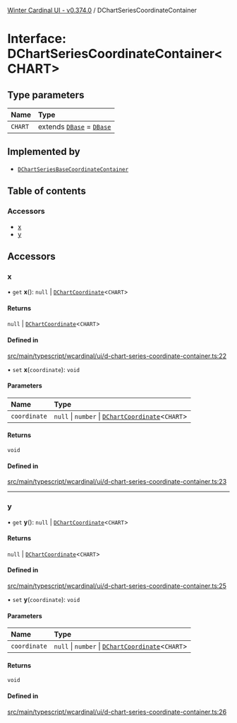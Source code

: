 [Winter Cardinal UI - v0.374.0](../index.md) / DChartSeriesCoordinateContainer

# Interface: DChartSeriesCoordinateContainer\<CHART\>

## Type parameters

| Name | Type |
| :------ | :------ |
| `CHART` | extends [`DBase`](../classes/DBase.md) = [`DBase`](../classes/DBase.md) |

## Implemented by

- [`DChartSeriesBaseCoordinateContainer`](../classes/DChartSeriesBaseCoordinateContainer.md)

## Table of contents

### Accessors

- [x](DChartSeriesCoordinateContainer.md#x)
- [y](DChartSeriesCoordinateContainer.md#y)

## Accessors

### x

• `get` **x**(): ``null`` \| [`DChartCoordinate`](DChartCoordinate.md)\<`CHART`\>

#### Returns

``null`` \| [`DChartCoordinate`](DChartCoordinate.md)\<`CHART`\>

#### Defined in

[src/main/typescript/wcardinal/ui/d-chart-series-coordinate-container.ts:22](https://github.com/winter-cardinal/winter-cardinal-ui/blob/v0.310.1/src/main/typescript/wcardinal/ui/d-chart-series-coordinate-container.ts#L22)

• `set` **x**(`coordinate`): `void`

#### Parameters

| Name | Type |
| :------ | :------ |
| `coordinate` | ``null`` \| `number` \| [`DChartCoordinate`](DChartCoordinate.md)\<`CHART`\> |

#### Returns

`void`

#### Defined in

[src/main/typescript/wcardinal/ui/d-chart-series-coordinate-container.ts:23](https://github.com/winter-cardinal/winter-cardinal-ui/blob/v0.310.1/src/main/typescript/wcardinal/ui/d-chart-series-coordinate-container.ts#L23)

___

### y

• `get` **y**(): ``null`` \| [`DChartCoordinate`](DChartCoordinate.md)\<`CHART`\>

#### Returns

``null`` \| [`DChartCoordinate`](DChartCoordinate.md)\<`CHART`\>

#### Defined in

[src/main/typescript/wcardinal/ui/d-chart-series-coordinate-container.ts:25](https://github.com/winter-cardinal/winter-cardinal-ui/blob/v0.310.1/src/main/typescript/wcardinal/ui/d-chart-series-coordinate-container.ts#L25)

• `set` **y**(`coordinate`): `void`

#### Parameters

| Name | Type |
| :------ | :------ |
| `coordinate` | ``null`` \| `number` \| [`DChartCoordinate`](DChartCoordinate.md)\<`CHART`\> |

#### Returns

`void`

#### Defined in

[src/main/typescript/wcardinal/ui/d-chart-series-coordinate-container.ts:26](https://github.com/winter-cardinal/winter-cardinal-ui/blob/v0.310.1/src/main/typescript/wcardinal/ui/d-chart-series-coordinate-container.ts#L26)
